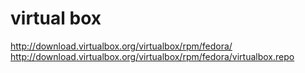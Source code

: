 # virtual box
http://download.virtualbox.org/virtualbox/rpm/fedora/
http://download.virtualbox.org/virtualbox/rpm/fedora/virtualbox.repo